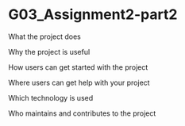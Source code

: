 # G03_Assignment2-part2

What the project does


Why the project is useful

How users can get started with the project

Where users can get help with your project

Which technology is used

Who maintains and contributes to the project
